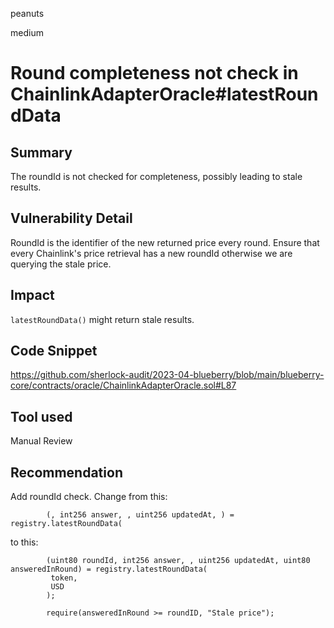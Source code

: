 peanuts

medium

# Round completeness not check in ChainlinkAdapterOracle#latestRoundData

## Summary

The roundId is not checked for completeness, possibly leading to stale results.

## Vulnerability Detail

RoundId is the identifier of the new returned price every round. Ensure that every Chainlink's price retrieval has a new roundId otherwise we are querying the stale price.

## Impact

`latestRoundData()` might return stale results.

## Code Snippet

https://github.com/sherlock-audit/2023-04-blueberry/blob/main/blueberry-core/contracts/oracle/ChainlinkAdapterOracle.sol#L87

## Tool used

Manual Review

## Recommendation

Add roundId check. Change from this:

```solidity
        (, int256 answer, , uint256 updatedAt, ) = registry.latestRoundData(
```

to this:

```solidity
        (uint80 roundId, int256 answer, , uint256 updatedAt, uint80 answeredInRound) = registry.latestRoundData(
         token,
         USD
        ); 
        
        require(answeredInRound >= roundID, "Stale price");
```